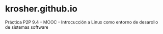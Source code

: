 # krosher.github.io
Práctica P2P 9.4 - MOOC - Introcucción a Linux como entorno de desarollo de sistemas software
